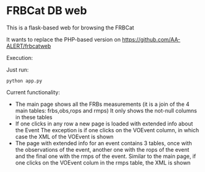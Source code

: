 # FRBCat DB web

This is a flask-based web for browsing the FRBCat

It wants to replace the PHP-based version on https://github.com/AA-ALERT/frbcatweb

Execution:

Just run:

 `python app.py`

Current functionality:
 - The main page shows all the FRBs measurements (it is a join of the 4 main tables: frbs,obs,rops and rmps)
   It only shows the not-null columns in these tables
 - If one clicks in any row a new page is loaded with extended info about the Event
   The exception is if one clicks on the VOEvent column, in which case the XML of the VOEvent is shown
 - The page with extended info for an event contains 3 tables, once with the observations of the event, another one
   with the rops of the event and the final one with the rmps of the event. Similar to the main page, if one clicks
  on the VOEvent colum in the rmps table, the XML is shown
